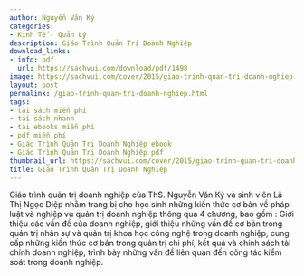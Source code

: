 ```yaml
---
author: Nguyễn Văn Ký
categories:
- Kinh Tế - Quản Lý
description: Giáo Trình Quản Trị Doanh Nghiệp
download_links:
- info: pdf
  url: https://sachvui.com/download/pdf/1498
image: https://sachvui.com/cover/2015/giao-trinh-quan-tri-doanh-nghiep.jpg
layout: post
permalink: /giao-trinh-quan-tri-doanh-nghiep.html
tags:
- tải sách miễn phí
- tải sách nhanh
- tải ebooks miễn phí
- pdf miễn phí
- Giáo Trình Quản Trị Doanh Nghiệp ebook
- Giáo Trình Quản Trị Doanh Nghiệp pdf
thumbnail_url: https://sachvui.com/cover/2015/giao-trinh-quan-tri-doanh-nghiep.jpg
title: Giáo Trình Quản Trị Doanh Nghiệp
---
```


 <div class="item-desc text-justify"> Giáo trình quản trị doanh nghiệp của ThS. Nguyễn Văn Ký và sinh viên Lã Thị Ngọc Diệp nhằm trang bị cho học sinh những kiến thức cơ bản về pháp luật và nghiệp vụ quản trị doanh nghiệp thông qua 4 chương, bao gồm : Giới thiệu các vấn đề của doanh nghiệp, giới thiệu những vấn đề cơ bản trong quản trị nhân sự và quản trị khoa học công nghệ trong doanh nghiệp, cung cấp những kiến thức cơ bản trong quản trị chi phí, kết quả và chính sách tài chính doanh nghiệp, trình bày những vấn đề liên quan đến công tác kiểm soát trong doanh nghiệp. </div>